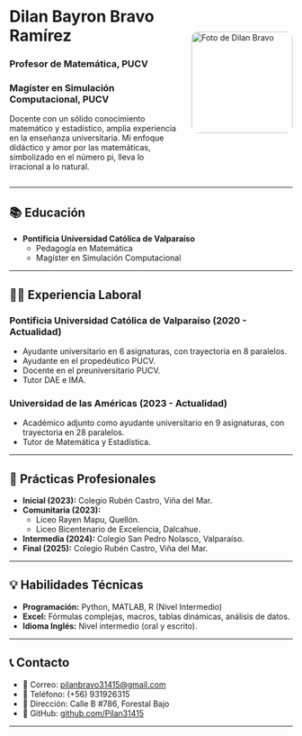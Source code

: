 <div style="display: flex; align-items: center; justify-content: space-between; gap: 20px;">

  <div style="flex: 1;">
    <h1>Dilan Bayron Bravo Ramírez</h1>
    <h3>Profesor de Matemática, PUCV</h3>
    <h3>Magíster en Simulación Computacional, PUCV</h3>
    <p>Docente con un sólido conocimiento matemático y estadístico, amplia experiencia en la enseñanza universitaria. Mi enfoque didáctico y amor por las matemáticas, simbolizado en el número pi, lleva lo irracional a lo natural.</p>
  </div>

  <div>
    <img src="./Perfil.jpg" alt="Foto de Dilan Bravo" width="180" style="border-radius: 12px;">
  </div>

</div>

---

## 📚 Educación

- **Pontificia Universidad Católica de Valparaíso**  
  - Pedagogía en Matemática  
  - Magíster en Simulación Computacional  

---

## 👨‍🏫 Experiencia Laboral

### Pontificia Universidad Católica de Valparaíso (2020 - Actualidad)
- Ayudante universitario en 6 asignaturas, con trayectoria en 8 paralelos.
- Ayudante en el propedéutico PUCV.
- Docente en el preuniversitario PUCV.
- Tutor DAE e IMA.

### Universidad de las Américas (2023 - Actualidad)
- Académico adjunto como ayudante universitario en 9 asignaturas, con trayectoria en 28 paralelos.
- Tutor de Matemática y Estadística.

---

## 🏫 Prácticas Profesionales

- **Inicial (2023):** Colegio Rubén Castro, Viña del Mar.  
- **Comunitaria (2023):**  
  - Liceo Rayen Mapu, Quellón.
  - Liceo Bicentenario de Excelencia, Dalcahue.
- **Intermedia (2024):** Colegio San Pedro Nolasco, Valparaíso.
- **Final (2025):** Colegio Rubén Castro, Viña del Mar.
   
---

## 💡 Habilidades Técnicas

- **Programación:** Python, MATLAB, R (Nivel Intermedio)
- **Excel:** Fórmulas complejas, macros, tablas dinámicas, análisis de datos.
- **Idioma Inglés:** Nivel intermedio (oral y escrito).

---

## 📞 Contacto

- 📧 Correo: [pilanbravo31415@gmail.com](mailto:pilanbravo31415@gmail.com)
- 📱 Teléfono: (+56) 931926315
- 📍 Dirección: Calle B #786, Forestal Bajo
- 💼 GitHub: [github.com/Pilan31415](https://github.com/Pilan31415)

---
